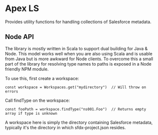 # Apex LS

Provides utility functions for handling collections of Salesforce metadata.

## Node API

The library is mostly written in Scala to support dual building for Java & Node. This model works well when you are also using Scala and is usable from Java but is more awkward for Node clients. To overcome this a small part of the library for resolving type names to paths is exposed in a Node friendly NPM module.

To use this, first create a workspace:

    const workspace = Workspaces.get("mydirectory")  // Will throw on errors

Call findType on the workspace:

    const fooPath = workspace.findType("ns001.Foo")  // Returns empty array if type is unknown

A workspace here is simply the directory containing Salesforce metadata, typically it's the directory in which sfdx-project.json resides.
